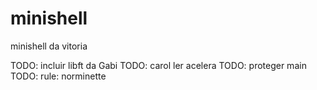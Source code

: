 # minishell
minishell da vitoria

TODO: incluir libft da Gabi
TODO: carol ler acelera
TODO: proteger main 
TODO: rule: norminette